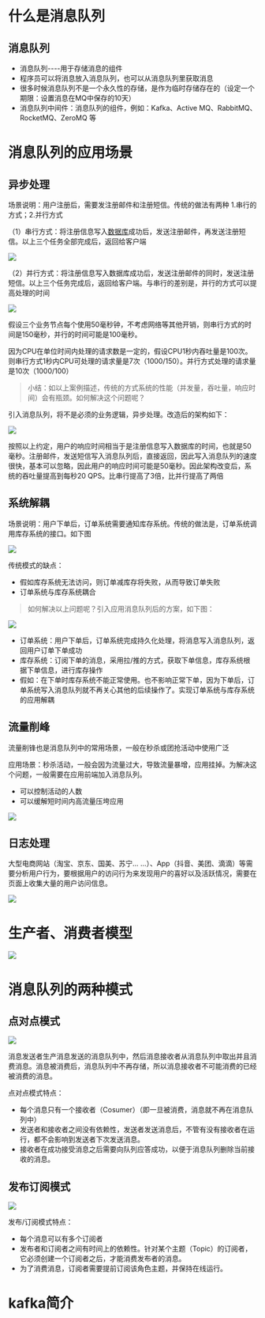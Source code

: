 # 什么是消息队列

## 消息队列

- 消息队列----用于存储消息的组件
- 程序员可以将消息放入消息队列，也可以从消息队列里获取消息
- 很多时候消息队列不是一个永久性的存储，是作为临时存储存在的（设定一个期限：设置消息在MQ中保存的10天）
- 消息队列中间件：消息队列的组件，例如：Kafka、Active MQ、RabbitMQ、RocketMQ、ZeroMQ 等



# 消息队列的应用场景

## 异步处理

场景说明：用户注册后，需要发注册邮件和注册短信。传统的做法有两种 1.串行的方式；2.并行方式

（1）串行方式：将注册信息写入[数据库](http://lib.csdn.net/base/mysql)成功后，发送注册邮件，再发送注册短信。以上三个任务全部完成后，返回给客户端

 <img src="./images/Kafka/1.png" style="margin-left:0px">

（2）并行方式：将注册信息写入数据库成功后，发送注册邮件的同时，发送注册短信。以上三个任务完成后，返回给客户端。与串行的差别是，并行的方式可以提高处理的时间

<img src="./images/Kafka/2.png" style="margin-left:0px">

假设三个业务节点每个使用50毫秒钟，不考虑网络等其他开销，则串行方式的时间是150毫秒，并行的时间可能是100毫秒。

因为CPU在单位时间内处理的请求数是一定的，假设CPU1秒内吞吐量是100次。则串行方式1秒内CPU可处理的请求量是7次（1000/150）。并行方式处理的请求量是10次（1000/100）

> 小结：如以上案例描述，传统的方式系统的性能（并发量，吞吐量，响应时间）会有瓶颈。如何解决这个问题呢？

引入消息队列，将不是必须的业务逻辑，异步处理。改造后的架构如下：

 <img src="./images/Kafka/3.png" style="margin-left:0px">

按照以上约定，用户的响应时间相当于是注册信息写入数据库的时间，也就是50毫秒。注册邮件，发送短信写入消息队列后，直接返回，因此写入消息队列的速度很快，基本可以忽略，因此用户的响应时间可能是50毫秒。因此架构改变后，系统的吞吐量提高到每秒20 QPS。比串行提高了3倍，比并行提高了两倍

## 系统解耦

场景说明：用户下单后，订单系统需要通知库存系统。传统的做法是，订单系统调用库存系统的接口。如下图

<img src="./images/Kafka/4.png" style="margin-left:0px">

传统模式的缺点：

- 假如库存系统无法访问，则订单减库存将失败，从而导致订单失败
- 订单系统与库存系统耦合

> 如何解决以上问题呢？引入应用消息队列后的方案，如下图：

<img src="./images/Kafka/5.png" style="margin-left:0px">

- 订单系统：用户下单后，订单系统完成持久化处理，将消息写入消息队列，返回用户订单下单成功
- 库存系统：订阅下单的消息，采用拉/推的方式，获取下单信息，库存系统根据下单信息，进行库存操作
- 假如：在下单时库存系统不能正常使用。也不影响正常下单，因为下单后，订单系统写入消息队列就不再关心其他的后续操作了。实现订单系统与库存系统的应用解耦

## 流量削峰

流量削锋也是消息队列中的常用场景，一般在秒杀或团抢活动中使用广泛

应用场景：秒杀活动，一般会因为流量过大，导致流量暴增，应用挂掉。为解决这个问题，一般需要在应用前端加入消息队列。

- 可以控制活动的人数
- 可以缓解短时间内高流量压垮应用

<img src="./images/Kafka/6.png" style="margin-left:0px">

## 日志处理



大型电商网站（淘宝、京东、国美、苏宁... ...）、App（抖音、美团、滴滴）等需要分析用户行为，要根据用户的访问行为来发现用户的喜好以及活跃情况，需要在页面上收集大量的用户访问信息。

<img src="./images/Kafka/7.png" style="margin-left:0px">

# 生产者、消费者模型



<img src="./images/Kafka/8.png" style="margin-left:0px">

# 消息队列的两种模式

## 点对点模式

<img src="./images/Kafka/9.png" style="margin-left:0px">

消息发送者生产消息发送的消息队列中，然后消息接收者从消息队列中取出并且消费消息。消息被消费后，消息队列中不再存储，所以消息接收者不可能消费的已经被消费的消息。

点对点模式特点：

- 每个消息只有一个接收者（Cosumer）（即一旦被消费，消息就不再在消息队列中）
- 发送者和接收者之间没有依赖性，发送者发送消息后，不管有没有接收者在运行，都不会影响到发送者下次发送消息。
- 接收者在成功接受消息之后需要向队列应答成功，以便于消息队列删除当前接收的消息。

## 发布订阅模式



<img src="./images/Kafka/10.png" style="margin-left:0px">

发布/订阅模式特点：

- 每个消息可以有多个订阅者
- 发布者和订阅者之间有时间上的依赖性。针对某个主题（Topic）的订阅者，它必须创建一个订阅者之后，才能消费发布者的消息。
- 为了消费消息，订阅者需要提前订阅该角色主题，并保持在线运行。



# kafka简介

